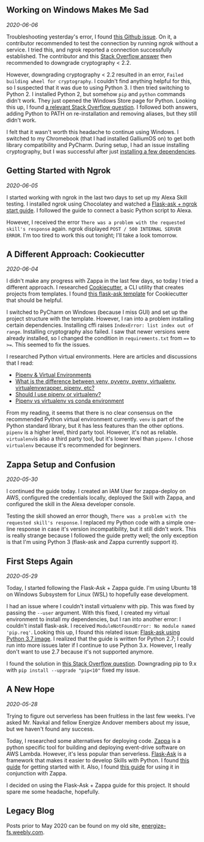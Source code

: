 ## Working on Windows Makes Me Sad
*2020-06-06*

Troubleshooting yesterday's error, I found 
[this Github issue](https://github.com/3SpheresRoboticsProject/flask_ask_ros/issues/3). On it, a contributor 
recommended to test the connection by running ngrok without a service. I tried this, and ngrok reported a connection 
successfully established. The contributor and this [Stack Overflow answer](https://stackoverflow.com/a/49466811) then 
recommended to downgrade cryptography < 2.2.

However, downgrading cryptography < 2.2 resulted in an error, `Failed building wheel for cryptography`. I couldn't
find anything helpful for this, so I suspected that it was due to using Python 3. I then tried switching to Python 2.
I installed Python 2, but somehow `pip` and `python` commands didn't work. They just opened the Windows Store page for 
Python. Looking this up, I found 
[a relevant Stack Overflow question](https://stackoverflow.com/questions/58754860/cmd-opens-window-store-when-i-type-python). 
I followed both answers, adding Python to PATH on re-installation and removing aliases, but they still didn't work.

I felt that it wasn't worth this headache to continue using Windows. I switched to my Chromebook (that I had installed 
GalliumOS on) to get both library compatibility and PyCharm. During setup, I had an issue installing cryptography, 
but I was successful after just [installing a few dependencies](https://stackoverflow.com/a/22210069).

## Getting Started with Ngrok
*2020-06-05*

I started working with ngrok in the last two days to set up my Alexa Skill testing. I installed ngrok using Chocolatey 
and watched a [Flask-ask + ngrok start guide](https://www.youtube.com/watch?v=eC2zi4WIFX0). I followed the guide to 
connect a basic Python script to Alexa.

However, I received the error `There was a problem with the requested skill's response` again. ngrok displayed 
`POST / 500 INTERNAL SERVER ERROR`. I'm too tired to work this out tonight; I'll take a look tomorrow.

## A Different Approach: Cookiecutter
*2020-06-04*

I didn't make any progress with Zappa in the last few days, so today I tried a different approach. I researched 
[Cookiecutter](https://cookiecutter.readthedocs.io/en/1.7.2/README.html), a CLI utility that creates projects from 
templates. I found 
[this flask-ask template](https://github.com/chrisvoncsefalvay/cookiecutter-flask-ask)
for Cookiecutter that should be helpful.

I switched to PyCharm on Windows (because I miss GUI) and set up the project structure with the template. However, I 
ran into a problem installing certain dependencies. Installing cffi raises `IndexError: list index out of range`. 
Installing cryptography also failed. I saw that newer versions were already installed, so I changed the condition in 
`requirements.txt` from `==` to `>=`. This seemed to fix the issues.

I researched Python virtual environments. Here are articles and discussions that I read:
- [Pipenv & Virtual Environments](https://docs.python-guide.org/dev/virtualenvs/)
- [What is the difference between venv, pyvenv, pyenv, virtualenv, virtualenvwrapper, pipenv, etc?](https://stackoverflow.com/questions/41573587/what-is-the-difference-between-venv-pyvenv-pyenv-virtualenv-virtualenvwrappe)
- [Should I use pipenv or virtualenv?](https://www.reddit.com/r/learnpython/comments/9lrcee/should_i_use_pipenv_or_virtualenv/)
- [Pipenv vs virtualenv vs conda environment](https://medium.com/@krishnaregmi/pipenv-vs-virtualenv-vs-conda-environment-3dde3f6869ed)

From my reading, it seems that there is no clear consensus on the recommended Python virtual environment currently. 
`venv` is part of the Python standard library, but it has less features than the other options. `pipenv` is a higher 
level, third party tool. However, it's not as reliable. `virtualenv`is also a third party tool, but it's lower level 
than `pipenv`. I chose `virtualenv` because it's recommended for beginners.

## Zappa Setup and Confusion
*2020-05-30*

I continued the guide today. I created an IAM User for zappa-deploy on AWS, configured the 
credentials locally, deployed the Skill with Zappa, and configured the skill in the Alexa developer 
console.

Testing the skill showed an error though, `There was a problem with the requested skill's response`. 
I replaced my Python code with a simple one-line response in case it's version incompatibility, but 
it still didn't work. This is really strange because I followed the guide pretty well; the only 
exception is that I'm using Python 3 (flask-ask and Zappa currently support it).

## First Steps Again
*2020-05-29*

Today, I started following the Flask-Ask + Zappa guide. I'm using Ubuntu 18 on Windows Subsystem for 
Linux (WSL) to hopefully ease development.

I had an issue where I couldn't install virtualenv with pip. This was fixed by passing the 
`--user` argument. With this fixed, I created my virtual environment to install my dependencies, but I 
ran into another error: I couldn't install flask-ask. I received `ModuleNotFoundError: No module named 
'pip.req'`. Looking this up, I found this related issue:
[Flask-ask using Python 3.7 image](https://github.com/tiangolo/uwsgi-nginx-flask-docker/issues/133). 
I realized that the guide is written for Python 2.7; I could run into more issues later if I continue to 
use Python 3.x. However, I really don't want to use 2.7 because it's not supported anymore.

I found the solution in 
[this Stack Overflow question](https://stackoverflow.com/questions/51273969/virtutalenv-command-python-setup-py-egg-info-failed-with-error-code-1).
Downgrading pip to 9.x with `pip install --upgrade "pip<10"` fixed my issue.

## A New Hope
*2020-05-28*

Trying to figure out serverless has been fruitless in the last few weeks. I've asked Mr. Navkal and fellow Energize 
Andover members about my issue, but we haven't found any success.

Today, I researched some alternatives for deploying code. [Zappa](https://github.com/Miserlou/Zappa) is a python 
specific tool for building and deploying event-drive software on AWS Lambda. However, it's less popular than 
serverless. 
[Flask-Ask](https://flask-ask.readthedocs.io/en/latest/index.html) is a framework that makes it easier to develop 
Skills with Python. I found 
[this guide](https://developer.amazon.com/blogs/post/Tx14R0IYYGH3SKT/Flask-Ask-A-New-Python-Framework-for-Rapid-Alexa-Skills-Kit-Development) 
for getting started with it. Also, I found 
[this guide](https://developer.amazon.com/blogs/alexa/post/8e8ad73a-99e9-4c0f-a7b3-60f92287b0bf/new-alexa-tutorial-deploy-flask-ask-skills-to-aws-lambda-with-zappa) 
for using it in conjunction with Zappa.

I decided on using the Flask-Ask + Zappa guide for this project. It should spare me some headache, hopefully.

## Legacy Blog
Posts prior to May 2020 can be found on my old site, [energize-fs.weebly.com](https://energize-fs.weebly.com/).
